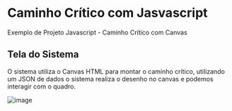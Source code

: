 # Caminho Crítico com Jasvascript
Exemplo de Projeto Javascript - Caminho Crítico com Canvas


## Tela do Sistema 

O sistema utiliza o Canvas HTML para montar o caminho crítico, utilizando um JSON de dados o sistema realiza o desenho no canvas e podemos interagir com o quadro.

![image](https://user-images.githubusercontent.com/30643035/69902932-7d208b00-1369-11ea-8ccb-9e603309c12f.png)
